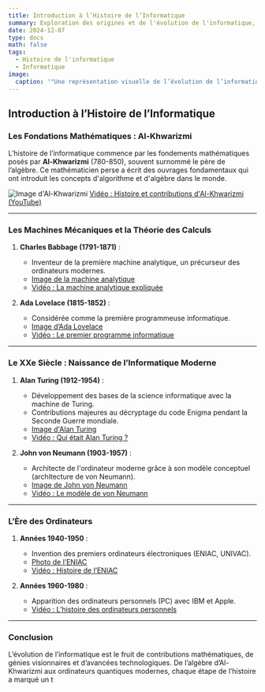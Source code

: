 ```yaml
---
title: Introduction à l’Histoire de l’Informatique
summary: Exploration des origines et de l'évolution de l'informatique, des premières théories mathématiques aux technologies modernes.
date: 2024-12-07
type: docs
math: false
tags:
  - Histoire de l'informatique
  - Informatique
image:
  caption: '"Une représentation visuelle de l’évolution de l’informatique"'
---
```


## Introduction à l’Histoire de l’Informatique

### Les Fondations Mathématiques : Al-Khwarizmi
L’histoire de l’informatique commence par les fondements mathématiques posés par **Al-Khwarizmi** (780-850), souvent surnommé le père de l’algèbre. Ce mathématicien perse a écrit des ouvrages fondamentaux qui ont introduit les concepts d'algorithme et d'algèbre dans le monde.

![Image d'Al-Khwarizmi](https://upload.wikimedia.org/wikipedia/commons/8/8b/Al-Khwarizmi.jpg)
[Vidéo : Histoire et contributions d'Al-Khwarizmi (YouTube)](https://www.youtube.com/watch?v=VIDlR4CGXxs)

---

### Les Machines Mécaniques et la Théorie des Calculs
1. **Charles Babbage (1791-1871)** :
   - Inventeur de la première machine analytique, un précurseur des ordinateurs modernes.
   - [Image de la machine analytique](https://upload.wikimedia.org/wikipedia/commons/3/3e/Babbage_Difference_Engine.jpg)
   - [Vidéo : La machine analytique expliquée](https://www.youtube.com/watch?v=0anIyVGeWOI)

2. **Ada Lovelace (1815-1852)** :
   - Considérée comme la première programmeuse informatique.
   - [Image d’Ada Lovelace](https://upload.wikimedia.org/wikipedia/commons/a/a4/Ada_Lovelace_portrait.jpg)
   - [Vidéo : Le premier programme informatique](https://www.youtube.com/watch?v=uE1q5wQJcS8)

---

### Le XXe Siècle : Naissance de l’Informatique Moderne
1. **Alan Turing (1912-1954)** :
   - Développement des bases de la science informatique avec la machine de Turing.
   - Contributions majeures au décryptage du code Enigma pendant la Seconde Guerre mondiale.
   - [Image d'Alan Turing](https://upload.wikimedia.org/wikipedia/commons/a/a1/Alan_Turing_Aged_16.jpg)
   - [Vidéo : Qui était Alan Turing ?](https://www.youtube.com/watch?v=S5P4rb0wiFM)

2. **John von Neumann (1903-1957)** :
   - Architecte de l'ordinateur moderne grâce à son modèle conceptuel (architecture de von Neumann).
   - [Image de John von Neumann](https://upload.wikimedia.org/wikipedia/commons/5/5e/Von_Neumann.jpg)
   - [Vidéo : Le modèle de von Neumann](https://www.youtube.com/watch?v=AjJqM7p69x8)

---

### L’Ère des Ordinateurs
1. **Années 1940-1950** :
   - Invention des premiers ordinateurs électroniques (ENIAC, UNIVAC).
   - [Photo de l’ENIAC](https://upload.wikimedia.org/wikipedia/commons/6/6a/ENIAC.jpg)
   - [Vidéo : Histoire de l’ENIAC](https://www.youtube.com/watch?v=zwDP7wzWzqo)

2. **Années 1960-1980** :
   - Apparition des ordinateurs personnels (PC) avec IBM et Apple.
   - [Vidéo : L’histoire des ordinateurs personnels](https://www.youtube.com/watch?v=k8BGOb6qVZ4)

---

### Conclusion
L’évolution de l’informatique est le fruit de contributions mathématiques, de génies visionnaires et d’avancées technologiques. De l’algèbre d’Al-Khwarizmi aux ordinateurs quantiques modernes, chaque étape de l’histoire a marqué un t
